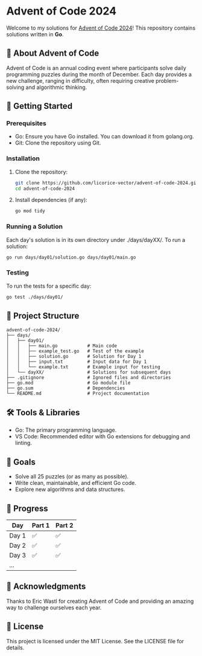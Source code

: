 # Advent of Code 2024

Welcome to my solutions for [Advent of Code 2024](https://adventofcode.com/2024)! This repository contains solutions written in **Go**.

## 🎄 About Advent of Code
Advent of Code is an annual coding event where participants solve daily programming puzzles during the month of December. Each day provides a new challenge, ranging in difficulty, often requiring creative problem-solving and algorithmic thinking.

## 🚀 Getting Started

### Prerequisites
- Go: Ensure you have Go installed. You can download it from golang.org.
- Git: Clone the repository using Git.

### Installation
1. Clone the repository:
   ```bash
   git clone https://github.com/licorice-vector/advent-of-code-2024.git
   cd advent-of-code-2024
   ```

2. Install dependencies (if any):
   ```bash
   go mod tidy
   ```

### Running a Solution
Each day's solution is in its own directory under ./days/dayXX/. To run a solution:
   ```bash
   go run days/day01/solution.go days/day01/main.go
   ```

### Testing
To run the tests for a specific day:
   ```bash
   go test ./days/day01/
   ```

## 📂 Project Structure
```
advent-of-code-2024/
├── days/
│   ├── day01/
│   │   ├── main.go           # Main code
│   │   ├── example_test.go   # Test of the example
│   │   ├── solution.go       # Solution for Day 1
│   │   ├── input.txt         # Input data for Day 1
│   │   └── example.txt       # Example input for testing
│   └── dayXX/                # Solutions for subsequent days
├── .gitignore                # Ignored files and directories
├── go.mod                    # Go module file
├── go.sum                    # Dependencies
└── README.md                 # Project documentation
```

## 🛠 Tools & Libraries
- Go: The primary programming language.
- VS Code: Recommended editor with Go extensions for debugging and linting.

## 🎯 Goals
- Solve all 25 puzzles (or as many as possible).
- Write clean, maintainable, and efficient Go code.
- Explore new algorithms and data structures.

## 📅 Progress
| Day  | Part 1 | Part 2 |
|------|--------|--------|
| Day 1| ✅     | ✅     |
| Day 2| ✅     | ✅     |
| Day 3| ✅     | ✅     |
| ...  |        |        |

## 🌟 Acknowledgments
Thanks to Eric Wastl for creating Advent of Code and providing an amazing way to challenge ourselves each year.

## 📜 License
This project is licensed under the MIT License. See the LICENSE file for details.
